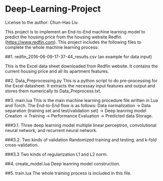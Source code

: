 # Deep-Learning-Project

License to the author: Chun-Hao Liu

This project is to implement an End-to-End machine learning model to predict the housing price from the housing website Redfin (https://www.redfin.com). This project includes the following files to complete the whole machine learning process:

##1. redfin_2016-06-09-17-37-44_results.csv (an example for data input)

This is the Excel data sheet downloaded from Redfin website. It contains the current housing price and all its apartment features.

##2. Data_Preprocessing.py
This is a python script to do pre-processing for the Excel datasheet. It extracts the necessay input features and output and stores them numerically to Data_Preprocess.txt.

##3. main.lua
This is the main machine learning procedure file written in Lua and Torch. The End-to-End flow is as follows:
Data normalization -> Data separation (training set and test/validation set) -> Deep leanring model Creation -> Training -> Performance Evaluation -> Predicted data Storage.

###3.1. Three deep learning model
multiple linear perceptron, convolutional neural network, and recurrent neural network.

###3.2. Two kinds of validation
Randomized training and testing, and k-fold cross-validation. 

###3.3 Two kinds of regularization
L1 and L2 norm.

##4. create_model.lua
Deep leanring model construction.

##5. train.lua
The whole training process is included in this file.

